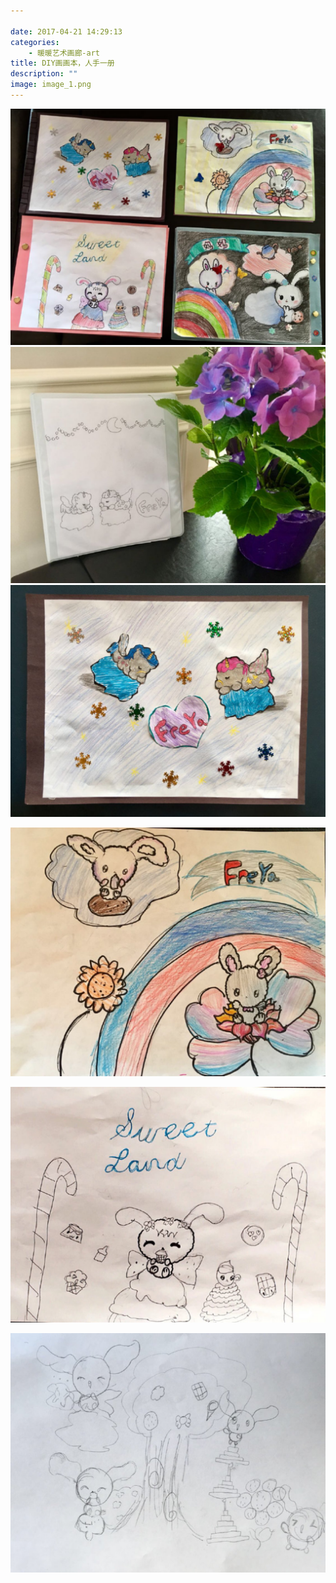 ```yaml
---

date: 2017-04-21 14:29:13
categories:
    - 暖暖艺术画廊-art
title: DIY画画本，人手一册
description: ""
image: image_1.png
---
```


![](image_1.png)![](image_2.png)![](image_3.png)

  


![](image_4.png)

  


  


  


![](image_5.png)

  


  


  


![](image_6.png)